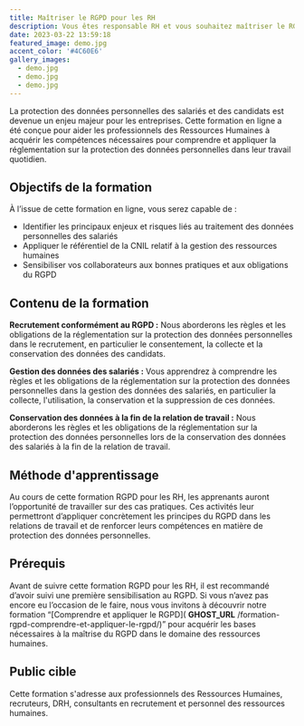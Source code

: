 ```yaml
---
title: Maîtriser le RGPD pour les RH
description: Vous êtes responsable RH et vous souhaitez maîtriser le RGPD pour protéger et traiter les données personnelles de vos salariés ? Découvrez notre formation qui vous permettra de connaître vos obligations, les bonnes pratiques et le rôle de la CNIL en matière de gestion des ressources humaines.
date: 2023-03-22 13:59:18
featured_image: demo.jpg
accent_color: '#4C60E6'
gallery_images:
  - demo.jpg
  - demo.jpg
  - demo.jpg
---
```


La protection des données personnelles des salariés et des candidats est devenue un enjeu majeur pour les entreprises. Cette formation en ligne a été conçue pour aider les professionnels des Ressources Humaines à acquérir les compétences nécessaires pour comprendre et appliquer la réglementation sur la protection des données personnelles dans leur travail quotidien.

## Objectifs de la formation

À l’issue de cette formation en ligne, vous serez capable de :

- Identifier les principaux enjeux et risques liés au traitement des données personnelles des salariés
- Appliquer le référentiel de la CNIL relatif à la gestion des ressources humaines
- Sensibiliser vos collaborateurs aux bonnes pratiques et aux obligations du RGPD

## Contenu de la formation

**Recrutement conformément au RGPD :** Nous aborderons les règles et les obligations de la réglementation sur la protection des données personnelles dans le recrutement, en particulier le consentement, la collecte et la conservation des données des candidats.

**Gestion des données des salariés :** Vous apprendrez à comprendre les règles et les obligations de la réglementation sur la protection des données personnelles dans la gestion des données des salariés, en particulier la collecte, l'utilisation, la conservation et la suppression de ces données.

**Conservation des données à la fin de la relation de travail :** Nous aborderons les règles et les obligations de la réglementation sur la protection des données personnelles lors de la conservation des données des salariés à la fin de la relation de travail.

## Méthode d'apprentissage

Au cours de cette formation RGPD pour les RH, les apprenants auront l’opportunité de travailler sur des cas pratiques. Ces activités leur permettront d’appliquer concrètement les principes du RGPD dans les relations de travail et de renforcer leurs compétences en matière de protection des données personnelles.

## Prérequis

Avant de suivre cette formation RGPD pour les RH, il est recommandé d’avoir suivi une première sensibilisation au RGPD. Si vous n’avez pas encore eu l’occasion de le faire, nous vous invitons à découvrir notre formation “[Comprendre et appliquer le RGPD]( __GHOST_URL__ /formation-rgpd-comprendre-et-appliquer-le-rgpd/)” pour acquérir les bases nécessaires à la maîtrise du RGPD dans le domaine des ressources humaines.

## Public cible

Cette formation s'adresse aux professionnels des Ressources Humaines, recruteurs, DRH, consultants en recrutement et personnel des ressources humaines.

